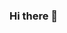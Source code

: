 ### Hi there 👋

<!--
**valebuttini/valebuttini** is a ✨ _special_ ✨ repository because its `README.md` (this file) appears on your GitHub profile.

Here are some ideas to get you started:

- 🔭Busco trabajar en equipo.
- 🌱 Soy Desarrollador web y actualmente estoy cursando la carrera de Frontend en CoderHouse.
- 👯 Estoy interesado en aprender y desarrollarme en una empresa.
- 🤔 Se Ingles e Italiano.
- 📫 Contacto: E-mail: valentinbuttini@gmail.com. linkedin.com/in/valentin-buttini-401b16238.
- 😄 Pronouns: Vale
